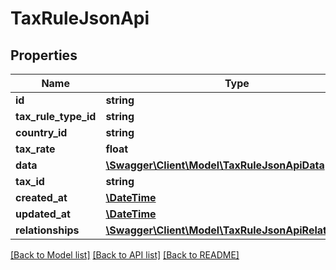 # TaxRuleJsonApi

## Properties
Name | Type | Description | Notes
------------ | ------------- | ------------- | -------------
**id** | **string** |  | [optional] 
**tax_rule_type_id** | **string** |  | 
**country_id** | **string** |  | 
**tax_rate** | **float** |  | 
**data** | [**\Swagger\Client\Model\TaxRuleJsonApiData**](TaxRuleJsonApiData.md) |  | [optional] 
**tax_id** | **string** |  | 
**created_at** | [**\DateTime**](\DateTime.md) |  | 
**updated_at** | [**\DateTime**](\DateTime.md) |  | [optional] 
**relationships** | [**\Swagger\Client\Model\TaxRuleJsonApiRelationships**](TaxRuleJsonApiRelationships.md) |  | [optional] 

[[Back to Model list]](../../README.md#documentation-for-models) [[Back to API list]](../../README.md#documentation-for-api-endpoints) [[Back to README]](../../README.md)

